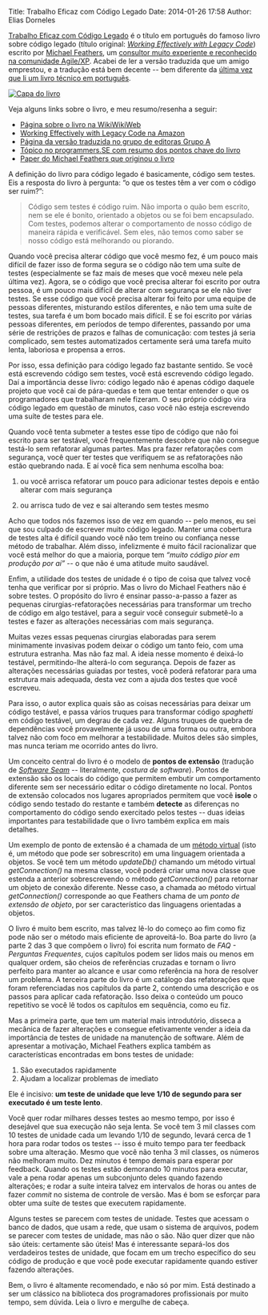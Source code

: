 Title: Trabalho Eficaz com Código Legado
Date: 2014-01-26 17:58
Author: Elias Dorneles

[Trabalho Eficaz com Código
Legado](http://www.grupoa.com.br/livros/engenharia-de-software-e-metodos-ageis/trabalho-eficaz-com-codigo-legado/9788582600320
"Página do livro na editora brasileira") é o título em português do famoso
livro sobre código legado (título original: *[Working Effectively with Legacy
Code](https://www.amazon.com/Working-Effectively-Legacy-Michael-Feathers/dp/0131177052)*)
escrito por [Michael Feathers](https://twitter.com/mfeathers), um [consultor
muito experiente e reconhecido na comunidade
Agile/XP](http://www.objectmentor.com/omTeam/feathers_m.html). Acabei de ler a
versão traduzida que um amigo emprestou, e a tradução está bem decente -- bem
diferente da [última vez que li um livro técnico em
português](https://eljunior.wordpress.com/2013/01/15/aventuras-com-java-ee/
"Aventuras apresentando Java EE a mim mesmo").

[![Capa do
livro](https://eljunior.files.wordpress.com/2014/01/trabalho_eficaz_codigo_legado.jpg?w=210)](http://www.grupoa.com.br/livros/engenharia-de-software-e-metodos-ageis/trabalho-eficaz-com-codigo-legado/9788582600320)

Veja alguns links sobre o livro, e meu resumo/resenha a seguir:

- [Página sobre o livro na
  WikiWikiWeb](http://c2.com/cgi/wiki?WorkingEffectivelyWithLegacyCode)
- [Working Effectively with Legacy Code na
  Amazon](https://www.amazon.com/Working-Effectively-Legacy-Michael-Feathers/dp/0131177052)
- [Página da versão traduzida no grupo de editoras Grupo
  A](http://www.grupoa.com.br/livros/engenharia-de-software-e-metodos-ageis/trabalho-eficaz-com-codigo-legado/9788582600320)
- [Tópico no programmers.SE com resumo dos pontos chave do
  livro](http://programmers.stackexchange.com/questions/122014/what-are-the-key-points-of-working-effectively-with-legacy-code)
- [Paper do Michael Feathers que originou o
  livro](http://www.objectmentor.com/resources/articles/WorkingEffectivelyWithLegacyCode.pdf)

A definição do livro para código legado é basicamente, código sem
testes. Eis a resposta do livro à pergunta: “o que os testes têm a ver
com o código ser ruim?”:

> Código sem testes é código ruim. Não importa o quão bem escrito, nem
> se ele é bonito, orientado a objetos ou se foi bem encapsulado. Com
> testes, podemos alterar o comportamento de nosso código de maneira
> rápida e verificável. Sem eles, não temos como saber se nosso código
> está melhorando ou piorando.

Quando você precisa alterar código que você mesmo fez, é um pouco mais
difícil de fazer isso de forma segura se o código não tem uma suíte de
testes (especialmente se faz mais de meses que você mexeu nele pela
última vez). Agora, se o código que você precisa alterar foi escrito por
outra pessoa, é um pouco mais difícil de alterar com segurança se ele
não tiver testes. Se esse código que você precisa alterar foi feito por
uma equipe de pessoas diferentes, misturando estilos diferentes, e não
tem uma suíte de testes, sua tarefa é um bom bocado mais difícil. E se
foi escrito por várias pessoas diferentes, em períodos de tempo
diferentes, passando por uma série de restrições de prazos e falhas de
comunicação: com testes já seria complicado, sem testes automatizados
certamente será uma tarefa muito lenta, laboriosa e propensa a erros.

Por isso, essa definição para código legado faz bastante sentido. Se
você está escrevendo código sem testes, você está escrevendo código
legado. Daí a importância desse livro: código legado não é apenas código
daquele projeto que você cai de pára-quedas e tem que tentar entender o
que os programadores que trabalharam nele fizeram. O seu próprio código
vira código legado em questão de minutos, caso você não esteja
escrevendo uma suíte de testes para ele.


Quando você tenta submeter a testes esse tipo de código que não foi
escrito para ser testável, você frequentemente descobre que não consegue
testá-lo sem refatorar algumas partes. Mas pra fazer refatorações com
segurança, você quer ter testes que verifiquem se as refatorações não
estão quebrando nada. E aí você fica sem nenhuma escolha boa:


1) ou você arrisca refatorar um pouco para adicionar testes depois e então
alterar com mais segurança

2) ou arrisca tudo de vez e sai alterando sem testes mesmo


Acho que todos nós fazemos isso de vez em quando -- pelo menos, eu sei
que sou culpado de escrever muito código legado. Manter uma cobertura de
testes alta é difícil quando você não tem treino ou confiança nesse
método de trabalhar. Além disso, infelizmente é muito fácil racionalizar
que você está melhor do que a maioria, porque tem *“muito código pior em
produção por aí”* -- o que não é uma atitude muito saudável.


Enfim, a utilidade dos testes de unidade é o tipo de coisa que talvez
você tenha que verificar por si próprio. Mas o livro do Michael Feathers
não é sobre testes. O propósito do livro é ensinar passo-a-passo a fazer
as pequenas cirurgias-refatorações necessárias para transformar um
trecho de código em algo testável, para a seguir você conseguir
submetê-lo a testes e fazer as alterações necessárias com mais
segurança.


Muitas vezes essas pequenas cirurgias elaboradas para serem minimamente
invasivas podem deixar o código um tanto feio, com uma estrutura
estranha. Mas não faz mal. A ideia nesse momento é deixá-lo testável,
permitindo-lhe alterá-lo com segurança. Depois de fazer as alterações
necessárias guiadas por testes, você poderá refatorar para uma estrutura
mais adequada, desta vez com a ajuda dos testes que você escreveu.


Para isso, o autor explica quais são as coisas necessárias para deixar
um código testável, e passa vários truques para transformar código
*spaghetti* em código testável, um degrau de cada vez. Alguns truques de
quebra de dependências você provavelmente já usou de uma forma ou outra,
embora talvez não com foco em melhorar a testabilidade. Muitos deles são
simples, mas nunca teriam me ocorrido antes do livro.


Um conceito central do livro é o modelo de **pontos de extensão**
(tradução de *[Software Seam](http://c2.com/cgi/wiki?SoftwareSeam)* --
 literalmente, *costura de software*). Pontos de extensão são os locais
do código que permitem embutir um comportamento diferente sem ser
necessário editar o código diretamente no local. Pontos de extensão
colocados nos lugares apropriados permitem que você **isole** o código
sendo testado do restante e também **detecte** as diferenças no
comportamento do código sendo exercitado pelos testes -- duas ideias
importantes para testabilidade que o livro também explica em mais
detalhes.


Um exemplo de ponto de extensão é a chamada de um [método
virtual](https://pt.wikipedia.org/wiki/M%C3%A9todo_virtual) (isto é, um
método que pode ser sobrescrito) em uma linguagem orientada a objetos.
Se você tem um método *updateDb()* chamando um método virtual
*getConnection()* na mesma classe, você poderá criar uma nova classe que
estenda a anterior sobrescrevendo o método *getConnection()* para
retornar um objeto de conexão diferente. Nesse caso, a chamada ao método
virtual *getConnection()* corresponde ao que Feathers chama de um *ponto
de extensão de objeto*, por ser característico das linguagens orientadas
a objetos.


O livro é muito bem escrito, mas talvez lê-lo do começo ao fim como fiz
pode não ser o método mais eficiente de aproveitá-lo. Boa parte do livro
(a parte 2 das 3 que compõem o livro) foi escrita num formato de *FAQ -
Perguntas Frequentes*, cujos capítulos podem ser lidos mais ou menos em
qualquer ordem, são cheios de referências cruzadas e tornam o livro
perfeito para manter ao alcance e usar como referência na hora de
resolver um problema. A terceira parte do livro é um catálogo das
refatorações que foram referenciadas nos capítulos da parte 2, contendo
uma descrição e os passos para aplicar cada refatoração. Isso deixa o
conteúdo um pouco repetitivo se você lê todos os capítulos em sequência,
como eu fiz.


Mas a primeira parte, que tem um material mais introdutório, disseca a
mecânica de fazer alterações e consegue efetivamente vender a ideia da
importância de testes de unidade na manutenção de software. Além de
apresentar a motivação, Michael Feathers explica também as
características encontradas em bons testes de unidade:

1.  São executados rapidamente
2.  Ajudam a localizar problemas de imediato

Ele é incisivo: **um teste de unidade que leve 1/10 de segundo para ser
executado é um teste lento**.


Você quer rodar milhares desses testes ao mesmo tempo, por isso é desejável que
sua execução não seja lenta. Se você tem 3 mil classes com 10 testes de unidade
cada um levando 1/10 de segundo, levará cerca de 1 hora para rodar todos os
testes -- isso é muito tempo para ter feedback sobre uma alteração. Mesmo que
você não tenha 3 mil classes, os números não melhoram muito. Dez minutos é
tempo demais para esperar por feedback. Quando os testes estão demorando 10
minutos para executar, vale a pena rodar apenas um subconjunto deles quando
fazendo alterações; e rodar a suíte inteira talvez em intervalos de horas ou
antes de fazer *commit* no sistema de controle de versão. Mas é bom se esforçar
para obter uma suíte de testes que executem rapidamente.


Alguns testes se parecem com testes de unidade. Testes que acessam o
banco de dados, que usam a rede, que usam o sistema de arquivos, podem
se parecer com testes de unidade, mas não o são. Não quer dizer que não
são úteis: certamente são úteis! Mas é interessante separá-los dos
verdadeiros testes de unidade, que focam em um trecho específico do seu
código de produção e que você pode executar rapidamente quando estiver
fazendo alterações.


Bem, o livro é altamente recomendado, e não só por mim. Está destinado a
ser um clássico na biblioteca dos programadores profissionais por muito
tempo, sem dúvida. Leia o livro e mergulhe de cabeça.


